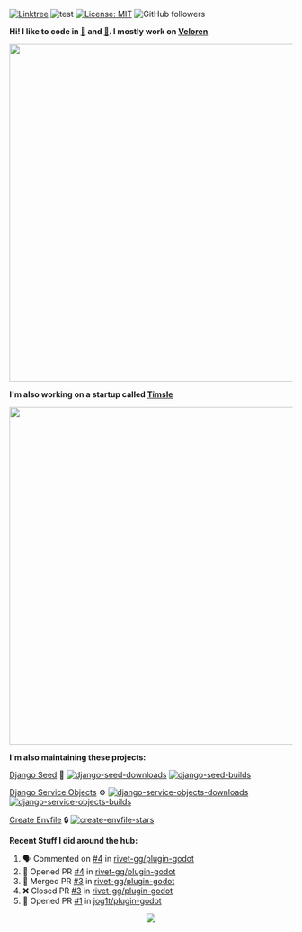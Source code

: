 [![Linktree](https://img.shields.io/badge/linktree-1de9b6?style=for-the-badge&logo=linktree&logoColor=white)](https://linktr.ee/angelonfira)
![test](https://hits.seeyoufarm.com/api/count/incr/badge.svg?url=https://github.com/AngelOnFira)
[![License: MIT](https://img.shields.io/badge/License-MIT-yellow.svg)](https://opensource.org/licenses/MIT)
![GitHub followers](https://img.shields.io/github/followers/angelonfira?style=social)

**Hi! I like to code in [:crab:](https://www.rust-lang.org/) and [:snake:](https://www.python.org/). I mostly work on [Veloren](https://veloren.net)**

<p align="center">
  <img width="600" src="https://media.discordapp.net/attachments/444005079410802699/730566298073038949/rsz_5f0656b6aa176.png">
</p>

**I'm also working on a startup called [Timsle](https://timsle.com)**

<p align="center">
  <img width="600" src="https://media.discordapp.net/attachments/444005079410802699/730566842674053130/rsz_5f0657242abb4.png">
</p>

**I'm also maintaining these projects:**

[Django Seed](https://github.com/Brobin/django-seed)
:seedling:
[![django-seed-downloads](https://pepy.tech/badge/django-seed)](https://pepy.tech/project/django-seed)
[![django-seed-builds](https://github.com/Brobin/django-seed/workflows/Test/badge.svg)](https://github.com/Brobin/django-seed)

[Django Service Objects](https://github.com/mixxorz/django-service-objects)
:gear:
[![django-service-objects-downloads](https://pepy.tech/badge/django-service-objects)](https://pepy.tech/project/django-service-objects)
[![django-service-objects-builds](https://github.com/mixxorz/django-service-objects/actions/workflows/test.yml/badge.svg)](https://github.com/mixxorz/django-service-objects/actions/workflows/test.yml)

[Create Envfile](https://github.com/SpicyPizza/create-envfile)
:lock:
[![create-envfile-stars](https://img.shields.io/github/stars/SpicyPizza/create-envfile?style=social)](https://github.com/SpicyPizza/create-envfile)

**Recent Stuff I did around the hub:**

<!--START_SECTION:activity-->
1. 🗣 Commented on [#4](https://github.com/rivet-gg/plugin-godot/pull/4#issuecomment-1855981161) in [rivet-gg/plugin-godot](https://github.com/rivet-gg/plugin-godot)
2. 💪 Opened PR [#4](https://github.com/rivet-gg/plugin-godot/pull/4) in [rivet-gg/plugin-godot](https://github.com/rivet-gg/plugin-godot)
3. 🎉 Merged PR [#3](https://github.com/rivet-gg/plugin-godot/pull/3) in [rivet-gg/plugin-godot](https://github.com/rivet-gg/plugin-godot)
4. ❌ Closed PR [#3](https://github.com/rivet-gg/plugin-godot/pull/3) in [rivet-gg/plugin-godot](https://github.com/rivet-gg/plugin-godot)
5. 💪 Opened PR [#1](https://github.com/jog1t/plugin-godot/pull/1) in [jog1t/plugin-godot](https://github.com/jog1t/plugin-godot)
<!--END_SECTION:activity-->

<p align="center">
  <img src="https://github-profile-trophy.vercel.app/?username=angelonfira&column=4&theme=nord&margin-w=15&margin-h=15">
</p>
